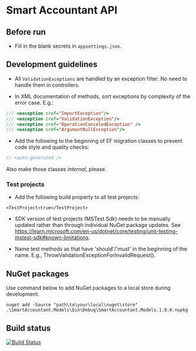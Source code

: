 # Smart Accountant API

## Before run

* Fill in the blank secrets in `appsettings.json`.

## Development guidelines

* All `ValidationExceptions` are handled by an exception filter.
No need to handle them in controllers.


* In XML documentation of methods, sort exceptions by complexity of the error case. E.g.:

```csharp
/// <exception cref="ImportException"/>
/// <exception cref="ValidationException"/>
/// <exception cref="OperationCanceledException" />
/// <exception cref="ArgumentNullException"/>
```

* Add the following to the beginning of EF migration classes to prevent code style and quality checks:

```csharp
// <auto-generated />
```

Also make those classes _internal_, please.

### Test projects
* Add the following build property to all test projects:

```
<TestProject>true</TestProject>
```

* SDK version of test projects (MSTest.Sdk) needs to be manually updated rather than through individual NuGet package updates.
See https://learn.microsoft.com/en-us/dotnet/core/testing/unit-testing-mstest-sdk#known-limitations.

* Name test methods as that have 'should'/'must' in the beginning of the name.
E.g., ThrowValidationExceptionForInvalidRequest().

## NuGet packages

Use command below to add NuGet packages to a local store during development.

```
nuget add -Source "path\to\your\local\nuget\store" .\SmartAccountant.Models\bin\Debug\SmartAccountant.Models.1.0.0.nupkg
```

## Build status
[![Build Status](https://dev.azure.com/selaskar/StandardTeamProject/_apis/build/status%2FSmartAccountant.API?branchName=master)](https://dev.azure.com/selaskar/StandardTeamProject/_build/latest?definitionId=41&branchName=master)
